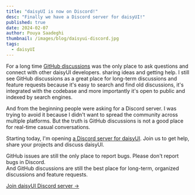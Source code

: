 ```yaml
---
title: "daisyUI is now on Discord!"
desc: "Finally we have a Discord server for daisyUI!"
published: true
date: 2024-02-07
author: Pouya Saadeghi
thumbnail: /images/blog/daisyui-discord.jpg
tags:
  - daisyUI
---
```


For a long time [GitHub discussions](https://github.com/saadeghi/daisyui/discussions) was the only place to ask questions and connect with other daisyUI developers. sharing ideas and getting help. I still see GitHub discussions as a great place for long-term discussions and feature requests because it's easy to search and find old discussions, it's integrated with the codebase and more importantly it's open to public and indexed by search engines.

And from the beginning people were asking for a Discord server. I was trying to avoid it because I didn't want to spread the community across multiple platforms. But the truth is GitHub discussions is not a good place for real-time casual conversations.

Starting today, I'm opening [a Discord server for daisyUI](https://daisyui.com/discord/). Join us to get help, share your projects and discuss daisyUI.

GitHub issues are still the only place to report bugs. Please don't report bugs in Discord.  
And GitHub discussions are still the best place for long-term, organized discussions and feature requests.

[Join daisyUI Discord server →](https://daisyui.com/discord/)
